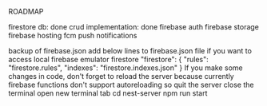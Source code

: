 ROADMAP

firestore db: done
crud implementation: done
firebase auth
firebase storage
firebase hosting
fcm
push notifications

backup of firebase.json
add below lines to firebase.json file if you want to access local firebase emulator firestore
"firestore": {
"rules": "firestore.rules",
"indexes": "firestore.indexes.json"
}
If you make some changes in code, don't forget to reload the server because currently firebase functions don't support autoreloading
so
quit the server
close the terminal
open new terminal tab
cd nest-server
npm run start
